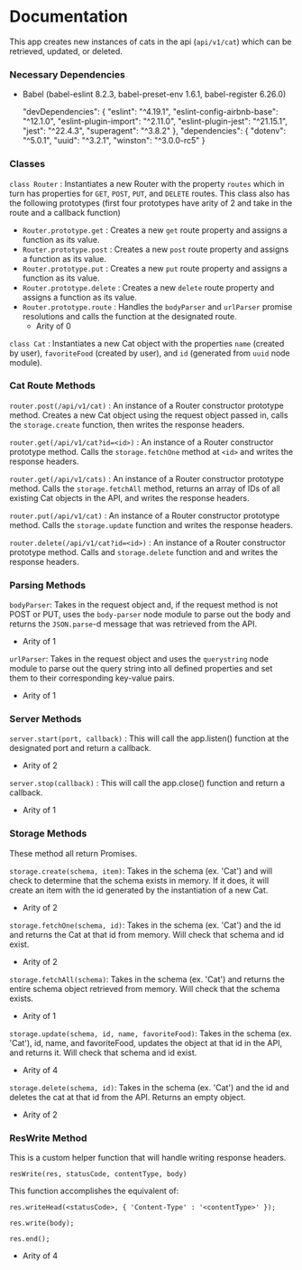 # Documentation

This app creates new instances of cats in the api (`api/v1/cat`) which can be retrieved, updated, or deleted.

### Necessary Dependencies
- Babel (babel-eslint 8.2.3, babel-preset-env 1.6.1, babel-register 6.26.0)

  "devDependencies": {
    "eslint": "^4.19.1",
    "eslint-config-airbnb-base": "^12.1.0",
    "eslint-plugin-import": "^2.11.0",
    "eslint-plugin-jest": "^21.15.1",
    "jest": "^22.4.3",
    "superagent": "^3.8.2"
  },
  "dependencies": {
    "dotenv": "^5.0.1",
    "uuid": "^3.2.1",
    "winston": "^3.0.0-rc5"
  }

### Classes
`class Router` : Instantiates a new Router with the property `routes` which in turn has properties for `GET`, `POST`, `PUT`, and `DELETE` routes. This class also has the following prototypes (first four prototypes have arity of 2 and take in the route and a callback function)
  - `Router.prototype.get` : Creates a new `get` route property and assigns a function as its value.
  - `Router.prototype.post` : Creates a new `post` route property and assigns a function as its value.
  - `Router.prototype.put` : Creates a new `put` route property and assigns a function as its value.
  - `Router.prototype.delete` : Creates a new `delete` route property and assigns a function as its value.
  - `Router.prototype.route` : Handles the `bodyParser` and `urlParser` promise resolutions and calls the function at the designated route.
    - Arity of 0
  
 `class Cat` : Instantiates a new Cat object with the properties `name` (created by user), `favoriteFood` (created by user), and `id` (generated from `uuid` node module).

### Cat Route Methods
`router.post(/api/v1/cat)` : An instance of a Router constructor prototype method. Creates a new Cat object using the request object passed in, calls the `storage.create` function, then writes the response headers.

`router.get(/api/v1/cat?id=<id>)` : An instance of a Router constructor prototype method. Calls the `storage.fetchOne` method at `<id>` and writes the response headers.

`router.get(/api/v1/cats)` : An instance of a Router constructor prototype method. Calls the `storage.fetchAll` method, returns an array of IDs of all existing Cat objects in the API, and writes the response headers.

`router.put(/api/v1/cat)` : An instance of a Router constructor prototype method. Calls the `storage.update` function and writes the response headers.

`router.delete(/api/v1/cat?id=<id>)` : An instance of a Router constructor prototype method. Calls and `storage.delete` function and and writes the response headers.

### Parsing Methods
`bodyParser`: Takes in the request object and, if the request method is not POST or PUT, uses the `body-parser` node module to parse out the body and returns the `JSON.parse`-d message that was retrieved from the API.
- Arity of 1 <br/>

`urlParser`: Takes in the request object and uses the `querystring` node module to parse out the query string into all defined properties and set them to their corresponding key-value pairs.
- Arity of 1

### Server Methods
`server.start(port, callback)` : This will call the app.listen() function at the designated port and return a callback.
- Arity of 2

`server.stop(callback)` : This will call the app.close() function and return a callback.
- Arity of 1


### Storage Methods
These method all return Promises.

`storage.create(schema, item)`: Takes in the schema (ex. 'Cat') and will check to determine that the schema exists in memory. If it does, it will create an item with the id generated by the instantiation of a new Cat.
- Arity of 2

`storage.fetchOne(schema, id)`: Takes in the schema (ex. 'Cat') and the id and returns the Cat at that id from memory. Will check that schema and id exist.
- Arity of 2

`storage.fetchAll(schema)`: Takes in the schema (ex. 'Cat') and returns the entire schema object retrieved from memory. Will check that the schema exists.
- Arity of 1

`storage.update(schema, id, name, favoriteFood)`: Takes in the schema (ex. 'Cat'), id, name, and favoriteFood, updates the object at that id in the API, and returns it. Will check that schema and id exist.
- Arity of 4

`storage.delete(schema, id)`: Takes in the schema (ex. 'Cat') and the id and deletes the cat at that id from the API. Returns an empty object.
- Arity of 2

### ResWrite Method

This is a custom helper function that will handle writing response headers.

`resWrite(res, statusCode, contentType, body)`

This function accomplishes the equivalent of:

`res.writeHead(<statusCode>, { 'Content-Type' : '<contentType>' });`

`res.write(body);`

`res.end();`
- Arity of 4
